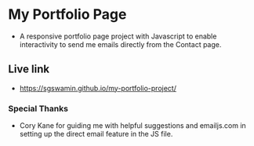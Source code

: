 # My Portfolio Page

* A responsive portfolio page project with Javascript to enable interactivity to send me emails directly from the Contact page.

## Live link

* https://sgswamin.github.io/my-portfolio-project/

### Special Thanks

* Cory Kane for guiding me with helpful suggestions and emailjs.com in setting up the direct email feature in the JS file.